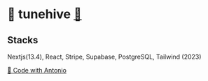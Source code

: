 # 🎵 tunehive [🔗](https://tunehive.vercel.app/)

## Stacks

Nextjs(13.4), React, Stripe, Supabase, PostgreSQL, Tailwind (2023)

[🙏 Code with Antonio](https://www.youtube.com/watch?v=2aeMRB8LL4o)
